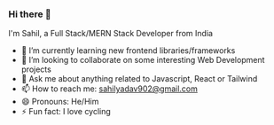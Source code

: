 ### Hi there 👋

<!--
**sahilyadav902/sahilyadav902** is a ✨ _special_ ✨ repository because its `README.md` (this file) appears on your GitHub profile.

Here are some ideas to get you started:
-->

I'm Sahil, a Full Stack/MERN Stack Developer from India

<!--
- 🔭 I’m currently working on ...
-->
<!--
- 🤔 I’m looking for help with ...
-->
- 🌱 I’m currently learning new frontend libraries/frameworks
- 👯 I’m looking to collaborate on some interesting Web Development projects
- 💬 Ask me about anything related to Javascript, React or Tailwind
- 📫 How to reach me: sahilyadav902@gmail.com
- 😄 Pronouns: He/Him
- ⚡ Fun fact: I love cycling
